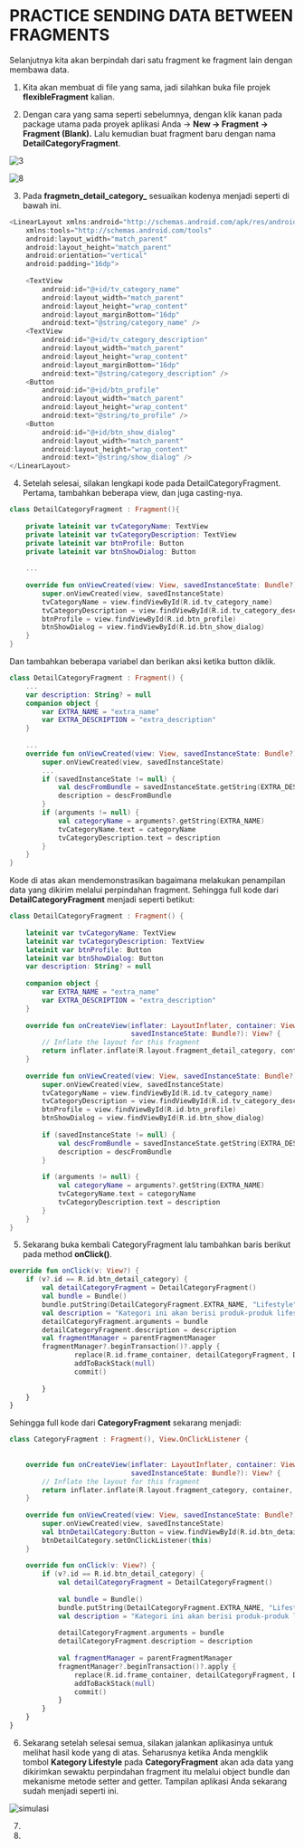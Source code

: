 # PRACTICE SENDING DATA BETWEEN FRAGMENTS

Selanjutnya kita akan berpindah dari satu fragment ke fragment lain dengan membawa data.

1. Kita akan membuat di file yang sama, jadi silahkan buka file projek **flexibleFragment** kalian.

2. Dengan cara yang sama seperti sebelumnya, dengan klik kanan pada package utama pada proyek aplikasi Anda → **New → Fragment → Fragment (Blank).** Lalu kemudian buat fragment baru dengan nama **DetailCategoryFragment**.

![3](assets/3.png)

![8](assets/8.png)

3. Pada **fragmetn_detail_category_** sesuaikan kodenya menjadi seperti di bawah ini.
```kotlin
<LinearLayout xmlns:android="http://schemas.android.com/apk/res/android"
    xmlns:tools="http://schemas.android.com/tools"
    android:layout_width="match_parent"
    android:layout_height="match_parent"
    android:orientation="vertical"
    android:padding="16dp">
 
    <TextView
        android:id="@+id/tv_category_name"
        android:layout_width="match_parent"
        android:layout_height="wrap_content"
        android:layout_marginBottom="16dp"
        android:text="@string/category_name" />
    <TextView
        android:id="@+id/tv_category_description"
        android:layout_width="match_parent"
        android:layout_height="wrap_content"
        android:layout_marginBottom="16dp"
        android:text="@string/category_description" />
    <Button
        android:id="@+id/btn_profile"
        android:layout_width="match_parent"
        android:layout_height="wrap_content"
        android:text="@string/to_profile" />
    <Button
        android:id="@+id/btn_show_dialog"
        android:layout_width="match_parent"
        android:layout_height="wrap_content"
        android:text="@string/show_dialog" />
</LinearLayout>
```

4. Setelah selesai, silakan lengkapi kode pada DetailCategoryFragment. Pertama, tambahkan beberapa view, dan juga casting-nya.
```kotlin
class DetailCategoryFragment : Fragment(){
 
    private lateinit var tvCategoryName: TextView
    private lateinit var tvCategoryDescription: TextView
    private lateinit var btnProfile: Button
    private lateinit var btnShowDialog: Button
   
    ...
 
    override fun onViewCreated(view: View, savedInstanceState: Bundle?) {
        super.onViewCreated(view, savedInstanceState)
        tvCategoryName = view.findViewById(R.id.tv_category_name)
        tvCategoryDescription = view.findViewById(R.id.tv_category_description)
        btnProfile = view.findViewById(R.id.btn_profile)
        btnShowDialog = view.findViewById(R.id.btn_show_dialog)
    }
}
```
Dan tambahkan beberapa variabel dan berikan aksi ketika button diklik.

```kotlin
class DetailCategoryFragment : Fragment() {
    ...
    var description: String? = null
    companion object {
        var EXTRA_NAME = "extra_name"
        var EXTRA_DESCRIPTION = "extra_description"
    }
    
    ...
    override fun onViewCreated(view: View, savedInstanceState: Bundle?) {
        super.onViewCreated(view, savedInstanceState)
        ...
        if (savedInstanceState != null) {
            val descFromBundle = savedInstanceState.getString(EXTRA_DESCRIPTION)
            description = descFromBundle
        }
        if (arguments != null) {
            val categoryName = arguments?.getString(EXTRA_NAME)
            tvCategoryName.text = categoryName
            tvCategoryDescription.text = description
        }
    }
}
```

Kode di atas akan mendemonstrasikan bagaimana melakukan penampilan data yang dikirim melalui perpindahan fragment. Sehingga full kode dari **DetailCategoryFragment** menjadi seperti betikut:


```kotlin
class DetailCategoryFragment : Fragment() {
 
    lateinit var tvCategoryName: TextView
    lateinit var tvCategoryDescription: TextView
    lateinit var btnProfile: Button
    lateinit var btnShowDialog: Button
    var description: String? = null
 
    companion object {
        var EXTRA_NAME = "extra_name"
        var EXTRA_DESCRIPTION = "extra_description"
    }
   
    override fun onCreateView(inflater: LayoutInflater, container: ViewGroup?,
                              savedInstanceState: Bundle?): View? {
        // Inflate the layout for this fragment
        return inflater.inflate(R.layout.fragment_detail_category, container, false)
    }
 
    override fun onViewCreated(view: View, savedInstanceState: Bundle?) {
        super.onViewCreated(view, savedInstanceState)
        tvCategoryName = view.findViewById(R.id.tv_category_name)
        tvCategoryDescription = view.findViewById(R.id.tv_category_description)
        btnProfile = view.findViewById(R.id.btn_profile)
        btnShowDialog = view.findViewById(R.id.btn_show_dialog)
 
        if (savedInstanceState != null) {
            val descFromBundle = savedInstanceState.getString(EXTRA_DESCRIPTION)
            description = descFromBundle
        }
 
        if (arguments != null) {
            val categoryName = arguments?.getString(EXTRA_NAME)
            tvCategoryName.text = categoryName
            tvCategoryDescription.text = description
        }
    }
}
```


5. Sekarang buka kembali CategoryFragment lalu tambahkan baris berikut pada method **onClick()**.


```kotlin
override fun onClick(v: View?) {
    if (v?.id == R.id.btn_detail_category) {
        val detailCategoryFragment = DetailCategoryFragment()
        val bundle = Bundle()
        bundle.putString(DetailCategoryFragment.EXTRA_NAME, "Lifestyle")
        val description = "Kategori ini akan berisi produk-produk lifestyle"
        detailCategoryFragment.arguments = bundle
        detailCategoryFragment.description = description
        val fragmentManager = parentFragmentManager
        fragmentManager?.beginTransaction()?.apply {
                replace(R.id.frame_container, detailCategoryFragment, DetailCategoryFragment::class.java.simpleName)
                addToBackStack(null)
                commit()
            
        }
    }
}
```

Sehingga full kode dari **CategoryFragment** sekarang menjadi:

```kotlin
class CategoryFragment : Fragment(), View.OnClickListener {
 
 
    override fun onCreateView(inflater: LayoutInflater, container: ViewGroup?,
                              savedInstanceState: Bundle?): View? {
        // Inflate the layout for this fragment
        return inflater.inflate(R.layout.fragment_category, container, false)
    }
 
    override fun onViewCreated(view: View, savedInstanceState: Bundle?) {
        super.onViewCreated(view, savedInstanceState)
        val btnDetailCategory:Button = view.findViewById(R.id.btn_detail_category)
        btnDetailCategory.setOnClickListener(this)
    }
 
    override fun onClick(v: View?) {
        if (v?.id == R.id.btn_detail_category) {
            val detailCategoryFragment = DetailCategoryFragment()
 
            val bundle = Bundle()
            bundle.putString(DetailCategoryFragment.EXTRA_NAME, "Lifestyle")
            val description = "Kategori ini akan berisi produk-produk lifestyle"
 
            detailCategoryFragment.arguments = bundle
            detailCategoryFragment.description = description
 
            val fragmentManager = parentFragmentManager
            fragmentManager?.beginTransaction()?.apply {
                replace(R.id.frame_container, detailCategoryFragment, DetailCategoryFragment::class.java.simpleName)
                addToBackStack(null)
                commit()
            }
        }
    }
}
```


6. Sekarang setelah selesai semua, silakan jalankan aplikasinya untuk melihat hasil kode yang di atas. Seharusnya ketika Anda mengklik tombol **Kategory Lifestyle** pada **CategoryFragment** akan ada data yang dikirimkan sewaktu perpindahan fragment itu melalui object bundle dan mekanisme metode setter and getter. Tampilan aplikasi Anda sekarang sudah menjadi seperti ini.

![simulasi](assets/simulasi.gif)


7. 
8. 



